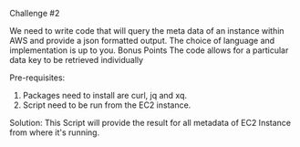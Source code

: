Challenge #2

We need to write code that will query the meta data of an instance within AWS and provide a json formatted output. The choice of language and implementation is up to you.
Bonus Points
The code allows for a particular data key to be retrieved individually

Pre-requisites: 
1. Packages need to install are curl, jq and xq.
2. Script need to be run from the EC2 instance.

Solution: This Script will provide the result for all metadata of EC2 Instance from where it's running.

